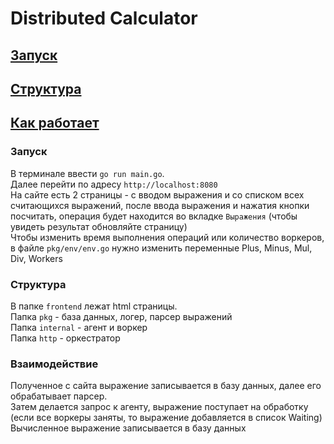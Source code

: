 # Distributed Calculator

## [Запуск](#Запуск)
## [Структура](#Структура)
## [Как работает](#Взаимодействие)

### Запуск
В терминале ввести `go run main.go`.\
Далее перейти по адресу `http://localhost:8080`\
На сайте есть 2 страницы - с вводом выражения и со списком всех считающихся выражений, после ввода выражения и нажатия кнопки посчитать, операция будет находится во вкладке `Выражения` (чтобы увидеть результат обновляйте страницу)\
Чтобы изменить время выполнения операций или количество воркеров, в файле `pkg/env/env.go` нужно изменить переменные Plus, Minus, Mul, Div, Workers

### Cтруктура
В папке `frontend` лежат html страницы.\
Папка `pkg` - база данных, логер, парсер выражений\
Папка `internal` - агент и воркер\
Папка `http` - оркестратор

### Взаимодействие
Полученное с сайта выражение записывается в базу данных, далее его обрабатывает парсер.\
Затем делается запрос к агенту, выражение поступает на обработку (если все воркеры заняты, то выражение добавляется в список Waiting)\
Вычисленное выражение записывается в базу данных
